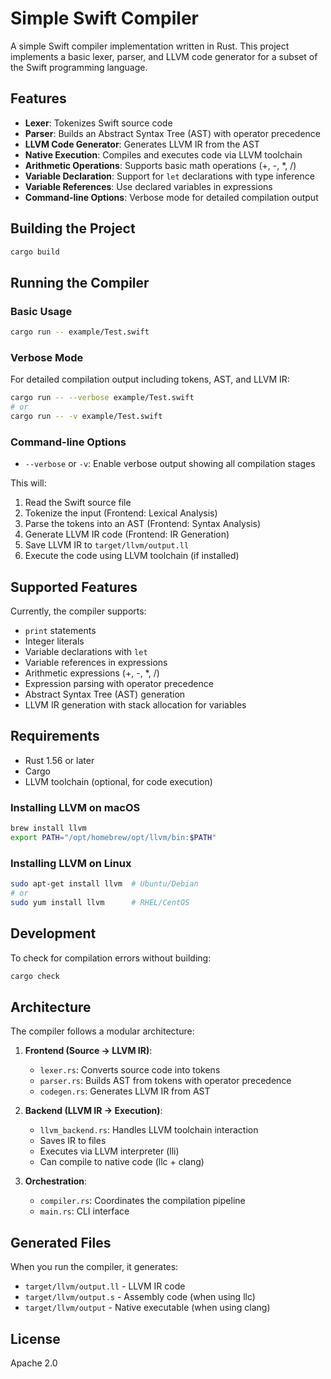 # Simple Swift Compiler

A simple Swift compiler implementation written in Rust. This project implements a basic lexer, parser, and LLVM code generator for a subset of the Swift programming language.

## Features

- **Lexer**: Tokenizes Swift source code
- **Parser**: Builds an Abstract Syntax Tree (AST) with operator precedence
- **LLVM Code Generator**: Generates LLVM IR from the AST
- **Native Execution**: Compiles and executes code via LLVM toolchain
- **Arithmetic Operations**: Supports basic math operations (+, -, *, /)
- **Variable Declaration**: Support for `let` declarations with type inference
- **Variable References**: Use declared variables in expressions
- **Command-line Options**: Verbose mode for detailed compilation output

## Building the Project

```bash
cargo build
```

## Running the Compiler

### Basic Usage

```bash
cargo run -- example/Test.swift
```

### Verbose Mode

For detailed compilation output including tokens, AST, and LLVM IR:

```bash
cargo run -- --verbose example/Test.swift
# or
cargo run -- -v example/Test.swift
```

### Command-line Options

- `--verbose` or `-v`: Enable verbose output showing all compilation stages

This will:
1. Read the Swift source file
2. Tokenize the input (Frontend: Lexical Analysis)
3. Parse the tokens into an AST (Frontend: Syntax Analysis)
4. Generate LLVM IR code (Frontend: IR Generation)
5. Save LLVM IR to `target/llvm/output.ll`
6. Execute the code using LLVM toolchain (if installed)


## Supported Features

Currently, the compiler supports:
- `print` statements
- Integer literals
- Variable declarations with `let`
- Variable references in expressions
- Arithmetic expressions (+, -, *, /)
- Expression parsing with operator precedence
- Abstract Syntax Tree (AST) generation
- LLVM IR generation with stack allocation for variables

## Requirements

- Rust 1.56 or later
- Cargo
- LLVM toolchain (optional, for code execution)

### Installing LLVM on macOS

```bash
brew install llvm
export PATH="/opt/homebrew/opt/llvm/bin:$PATH"
```

### Installing LLVM on Linux

```bash
sudo apt-get install llvm  # Ubuntu/Debian
# or
sudo yum install llvm      # RHEL/CentOS
```

## Development

To check for compilation errors without building:

```bash
cargo check
```

## Architecture

The compiler follows a modular architecture:

1. **Frontend (Source → LLVM IR)**:
   - `lexer.rs`: Converts source code into tokens
   - `parser.rs`: Builds AST from tokens with operator precedence
   - `codegen.rs`: Generates LLVM IR from AST

2. **Backend (LLVM IR → Execution)**:
   - `llvm_backend.rs`: Handles LLVM toolchain interaction
   - Saves IR to files
   - Executes via LLVM interpreter (lli)
   - Can compile to native code (llc + clang)

3. **Orchestration**:
   - `compiler.rs`: Coordinates the compilation pipeline
   - `main.rs`: CLI interface

## Generated Files

When you run the compiler, it generates:
- `target/llvm/output.ll` - LLVM IR code
- `target/llvm/output.s` - Assembly code (when using llc)
- `target/llvm/output` - Native executable (when using clang)

## License

Apache 2.0